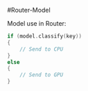 #Router-Model

Model use in Router:
```cpp
if (model.classify(key))
{
    // Send to CPU
}
else
{
    // Send to GPU
}
```
